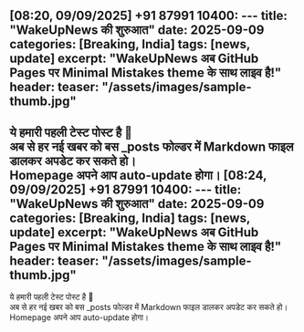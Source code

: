 [08:20, 09/09/2025] +91 87991 10400: ---
title: "WakeUpNews की शुरुआत"
date: 2025-09-09
categories: [Breaking, India]
tags: [news, update]
excerpt: "WakeUpNews अब GitHub Pages पर Minimal Mistakes theme के साथ लाइव है!"
header:
  teaser: "/assets/images/sample-thumb.jpg"
---

ये हमारी पहली टेस्ट पोस्ट है 🚀  
अब से हर नई खबर को बस _posts फोल्डर में Markdown फाइल डालकर अपडेट कर सकते हो।  
Homepage अपने आप auto-update होगा।
[08:24, 09/09/2025] +91 87991 10400: ---
title: "WakeUpNews की शुरुआत"
date: 2025-09-09
categories: [Breaking, India]
tags: [news, update]
excerpt: "WakeUpNews अब GitHub Pages पर Minimal Mistakes theme के साथ लाइव है!"
header:
  teaser: "/assets/images/sample-thumb.jpg"
---

ये हमारी पहली टेस्ट पोस्ट है 🚀  
अब से हर नई खबर को बस _posts फोल्डर में Markdown फाइल डालकर अपडेट कर सकते हो।  
Homepage अपने आप auto-update होगा।
